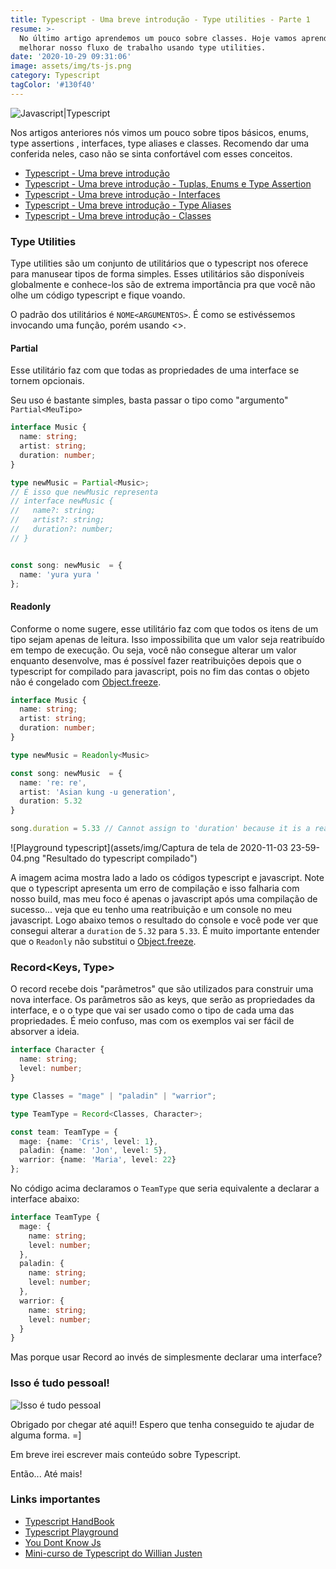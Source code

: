 ```yaml
---
title: Typescript - Uma breve introdução - Type utilities - Parte 1
resume: >-
  No último artigo aprendemos um pouco sobre classes. Hoje vamos aprender a
  melhorar nosso fluxo de trabalho usando type utilities.
date: '2020-10-29 09:31:06'
image: assets/img/ts-js.png
category: Typescript
tagColor: '#130f40'
---
```

![Javascript|Typescript](assets/img/ts-js.png)

Nos artigos anteriores nós vimos um pouco sobre tipos básicos, enums, type assertions , interfaces, type aliases e classes. Recomendo dar uma conferida neles, caso não se sinta confortável com esses conceitos.

* [Typescript - Uma breve introdução](https://www.crisgon.dev/typescript-uma-breve-introdu%C3%A7%C3%A3o/)
* [Typescript - Uma breve introdução - Tuplas, Enums e Type Assertion](https://www.crisgon.dev/typescript-uma-breve-introdu%C3%A7%C3%A3o-parte-2/)
* [Typescript - Uma breve introdução - Interfaces](https://www.crisgon.dev/typescript-uma-breve-introdu%C3%A7%C3%A3o-interfaces/)
* [Typescript - Uma breve introdução - Type Aliases](https://www.crisgon.dev/typescript-uma-breve-introdu%C3%A7%C3%A3o-type-aliases/)
* [Typescript - Uma breve introdução - Classes](https://www.crisgon.dev/typescript-uma-breve-introdu%C3%A7%C3%A3o-classes/)

### Type Utilities

Type utilities são um conjunto de utilitários que o typescript nos oferece  para manusear tipos de forma simples. Esses utilitários são disponíveis globalmente e conhece-los são de extrema importância pra que você não olhe um código typescript e fique voando.

O padrão dos utilitários é `NOME<ARGUMENTOS>`. É como se estivéssemos invocando uma função, porém usando <>.

#### Partial<Type>

Esse utilitário faz com que todas as propriedades de uma interface se tornem opcionais.

Seu uso é bastante simples, basta passar o tipo como "argumento" `Partial<MeuTipo>`

```typescript
interface Music {
  name: string;
  artist: string;
  duration: number;
}

type newMusic = Partial<Music>;
// É isso que newMusic representa
// interface newMusic {
//   name?: string;
//   artist?: string;
//   duration?: number;
// }


const song: newMusic  = {
  name: 'yura yura '
};
```

#### Readonly<Type>

Conforme o nome sugere, esse utilitário faz com que todos os itens de um tipo sejam apenas de leitura. Isso impossibilita que um valor seja reatribuído em tempo de execução. Ou seja, você não consegue alterar um valor enquanto desenvolve, mas é possível fazer reatribuições depois que o typescript for compilado para javascript, pois no fim das contas o objeto não é congelado com [Object.freeze](https://developer.mozilla.org/pt-BR/docs/Web/JavaScript/Reference/Global_Objects/Object/freeze).

```typescript
interface Music {
  name: string;
  artist: string;
  duration: number;
}

type newMusic = Readonly<Music>

const song: newMusic  = {
  name: 're: re',
  artist: 'Asian kung -u generation',
  duration: 5.32
}

song.duration = 5.33 // Cannot assign to 'duration' because it is a read-only property
```

![Playground typescript](assets/img/Captura de tela de 2020-11-03 23-59-04.png "Resultado do typescript compilado")

A imagem acima mostra lado a lado os códigos typescript e javascript. Note que o typescript apresenta um erro de compilação e isso falharia com nosso build, mas meu foco é apenas o javascript após uma compilação de sucesso... veja que eu tenho uma reatribuição e um console no meu javascript. Logo abaixo temos o resultado do console e você pode ver que consegui alterar a `duration` de `5.32` para `5.33`. É muito importante entender que o `Readonly` não substitui o [Object.freeze](https://developer.mozilla.org/pt-BR/docs/Web/JavaScript/Reference/Global_Objects/Object/freeze). 

### Record<Keys, Type>

O record recebe dois "parâmetros"  que são utilizados para construir uma nova interface. Os parâmetros são as keys, que serão as propriedades da interface, e o o type que vai ser usado como o tipo de cada uma das propriedades. É meio confuso, mas com os exemplos vai ser fácil de absorver a ideia.

```typescript
interface Character {
  name: string;
  level: number;
}

type Classes = "mage" | "paladin" | "warrior";

type TeamType = Record<Classes, Character>;

const team: TeamType = {
  mage: {name: 'Cris', level: 1},
  paladin: {name: 'Jon', level: 5},
  warrior: {name: 'Maria', level: 22}
};


```

No código acima declaramos o `TeamType` que seria equivalente a declarar a interface abaixo:

```typescript
interface TeamType {
  mage: {
    name: string;
    level: number;
  },
  paladin: {
    name: string;
    level: number;
  },
  warrior: {
    name: string;
    level: number;
  }
}

```

Mas porque usar Record ao invés de simplesmente declarar uma interface?

### Isso é tudo pessoal!

![Isso é tudo pessoal](https://i.pinimg.com/originals/2a/82/1e/2a821ee45ca3cbc384c0b70f730248ae.gif)

Obrigado por chegar até aqui!! Espero que tenha conseguido te ajudar de alguma forma. =]

Em breve irei escrever mais conteúdo sobre Typescript.

Então... Até mais!

### Links importantes

* [Typescript HandBook](https://www.typescriptlang.org/v2/docs/handbook/basic-types.html)
* [Typescript Playground](https://www.typescriptlang.org/play/index.html)
* [You Dont Know Js](https://github.com/getify/You-Dont-Know-JS)
* [Mini-curso de Typescript do Willian Justen](https://www.youtube.com/playlist?list=PLlAbYrWSYTiPanrzauGa7vMuve7_vnXG_)
